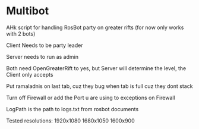 # Multibot
AHk script for handling RosBot party on greater rifts
(for now only works with 2 bots)

Client Needs to be party leader

Server needs to run as admin

Both need OpenGreaterRift to yes, but Server will determine the level,
the Client only accepts

Put ramaladnis on last tab, cuz they bug when tab is full cuz they dont stack

Turn off Firewall or add the Port u are using to exceptions on Firewall

LogPath is the path to logs.txt from rosbot documents


Tested resolutions:
1920x1080
1680x1050
1600x900
